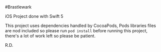 #Brastlewark

iOS Project done with Swift 5

This project uses dependencies handled by CocoaPods, Pods libraries files are nod included so please run `pod install` before running this project, there's a lot of work left so please be patient.


R.D.
